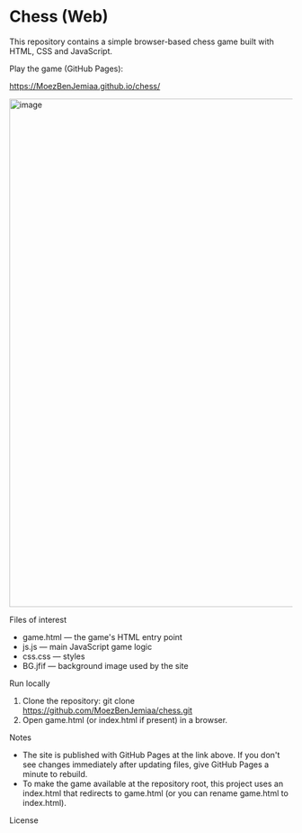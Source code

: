 # Chess (Web)

This repository contains a simple browser-based chess game built with HTML, CSS and JavaScript.

Play the game (GitHub Pages):

https://MoezBenJemiaa.github.io/chess/


<img width="907" height="902" alt="image" src="https://github.com/user-attachments/assets/16e2c5ca-4dda-4948-bb9b-4cadd2a940c9" />


Files of interest
- game.html — the game's HTML entry point
- js.js — main JavaScript game logic
- css.css — styles
- BG.jfif — background image used by the site

Run locally
1. Clone the repository:
   git clone https://github.com/MoezBenJemiaa/chess.git
2. Open game.html (or index.html if present) in a browser.

Notes
- The site is published with GitHub Pages at the link above. If you don't see changes immediately after updating files, give GitHub Pages a minute to rebuild.
- To make the game available at the repository root, this project uses an index.html that redirects to game.html (or you can rename game.html to index.html).

License

